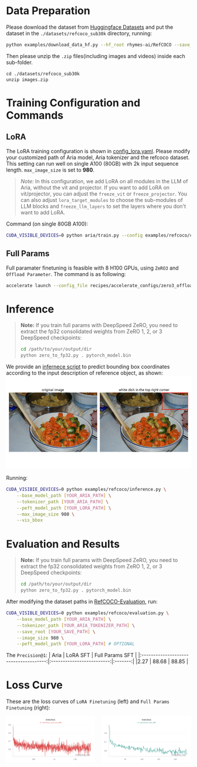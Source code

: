 # Data Preparation
Please download the dataset from [Huggingface Datasets](https://huggingface.co/datasets/rhymes-ai/RefCOCO/tree/main) and put the dataset in the `./datasets/refcoco_sub30k` directory, running:
```bash
python examples/download_data_hf.py --hf_root rhymes-ai/RefCOCO --save_root ./datasets/refcoco_sub30k
```

Then please unzip the `.zip` files(including images and videos) inside each sub-folder.
```
cd ./datasets/refcoco_sub30k
unzip images.zip
```

# Training Configuration and Commands

## LoRA
The LoRA training configuration is shown in [config_lora.yaml](../../examples/refcoco/config_lora.yaml). Please modify your customized path of Aria model, Aria tokenizer and the refcoco dataset. This setting can run well on single A100 (80GB) with 2k input sequence length. `max_image_size` is set to **980**.

> *Note:* In this configuration, we add LoRA on all modules in the LLM of Aria, without the vit and projector. If you want to add LoRA on vit/projector, you can adjust the `freeze_vit` or `freeze_projector`. You can also adjust `lora_target_modules` to choose the sub-modules of LLM blocks and `freeze_llm_layers` to set the layers where you don't want to add LoRA.

Command (on single 80GB A100):
```bash
CUDA_VISIBLE_DEVICES=0 python aria/train.py --config examples/refcoco/config_lora.yaml --output_dir [YOUR_OUT_DIR]
```

## Full Params
Full paramater finetuning is feasible with 8 H100 GPUs, using `ZeRO3` and `Offload Parameter`. The command is as following:
```bash
accelerate launch --config_file recipes/accelerate_configs/zero3_offload.yaml aria/train.py --config examples/refcoco/config_full.yaml --output_dir [YOUR_OUT_DIR]
```

# Inference
> **Note:** If you train full params with DeepSpeed ZeRO, you need to extract the fp32 consolidated weights from ZeRO 1, 2, or 3 DeepSpeed checkpoints:
> ```bash
> cd /path/to/your/output/dir
> python zero_to_fp32.py . pytorch_model.bin
> ```

We provide an [infernece script](./inference.py) to predict bounding box coordinates according to the input description of reference object, as shown:
![](../../assets/refcoco_example1.png)

Running:
```bash
CUDA_VISIBIE_DEVICES=0 python examples/refcoco/inference.py \
    --base_model_path [YOUR_ARIA_PATH] \
    --tokenizer_path [YOUR_ARIA_PATH] \
    --peft_model_path [YOUR_LORA_PATH] \
    --max_image_size 980 \
    --vis_bbox
```



# Evaluation and Results
> **Note:** If you train full params with DeepSpeed ZeRO, you need to extract the fp32 consolidated weights from ZeRO 1, 2, or 3 DeepSpeed checkpoints:
> ```bash
> cd /path/to/your/output/dir
> python zero_to_fp32.py . pytorch_model.bin
> ```

After modifying the dataset paths in [RefCOCO-Evaluation](../../examples/refcoco/evaluation.py#L47), run:
```bash
CUDA_VISIBLE_DEVICES=0 python examples/refcoco/evaluation.py \
    --base_model_path [YOUR_ARIA_PATH] \
    --tokenizer_path [YOUR_ARIA_TOKENIZER_PATH] \
    --save_root [YOUR_SAVE_PATH] \
    --image_size 980 \
    --peft_model_path [YOUR_LORA_PATH] # OPTIONAL
```

The `Precision@1`:
| Aria                           | LoRA SFT               | Full Params SFT  |
|:-------------------------------------:|:-------------------------:|:-------:|
|2.27 | 88.68 | 88.85 |

# Loss Curve
These are the loss curves of `LoRA Finetuning` (left) and `Full Params Finetuning` (right):


<div style="display: flex; justify-content: space-between;">
    <img src="../../assets/refcoco_loss_lora.png" alt="Left Image" style="width: 48%;">
    <img src="../../assets/refcoco_loss_full.png" alt="Right Image" style="width: 48%;">
</div>